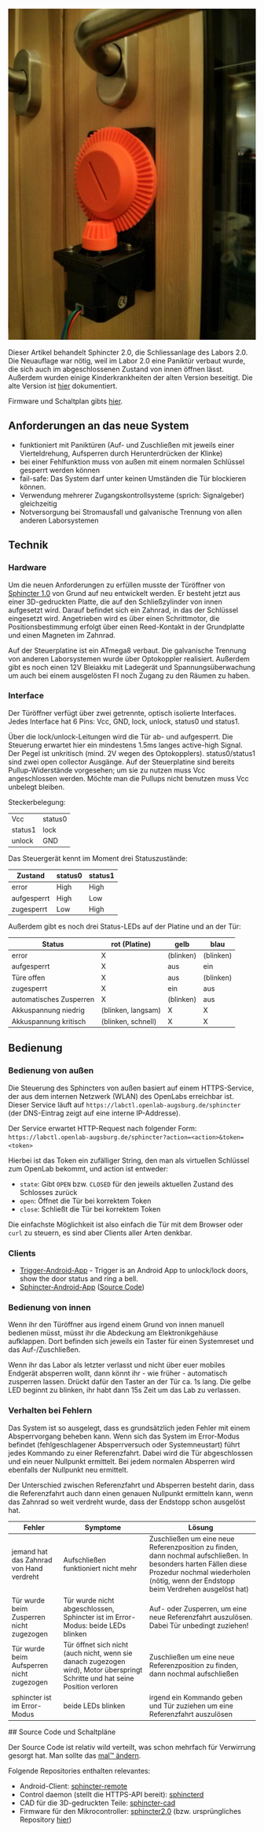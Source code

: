 ![](sphincter2.0.jpg)

Dieser Artikel behandelt Sphincter 2.0, die Schliessanlage des Labors 2.0. Die Neuauflage war nötig, weil im Labor 2.0 eine Paniktür verbaut wurde, die sich auch im abgeschlossenen Zustand von innen öffnen lässt. Außerdem wurden einige Kinderkrankheiten der alten Version beseitigt. Die alte Version ist [hier](Sphincter%201.0) dokumentiert.

Firmware und Schaltplan gibts [hier](https://github.com/phil-underscore/sphincter2.0).

## Anforderungen an das neue System
* funktioniert mit Paniktüren (Auf- und Zuschließen mit jeweils einer Vierteldrehung, Aufsperren durch Herunterdrücken der Klinke)
* bei einer Fehlfunktion muss von außen mit einem normalen Schlüssel gesperrt werden können
* fail-safe: Das System darf unter keinen Umständen die Tür blockieren können.
* Verwendung mehrerer Zugangskontrollsysteme (sprich: Signalgeber) gleichzeitig
* Notversorgung bei Stromausfall und galvanische Trennung von allen anderen Laborsystemen

## Technik

### Hardware

Um die neuen Anforderungen zu erfüllen musste der Türöffner von [Sphincter 1.0](Sphincter%201.0) von Grund auf neu entwickelt werden. Er besteht jetzt aus einer 3D-gedruckten Platte, die auf den Schließzylinder von innen aufgesetzt wird. Darauf befindet sich ein Zahnrad, in das der Schlüssel eingesetzt wird. Angetrieben wird es über einen Schrittmotor, die Positionsbestimmung erfolgt über einen Reed-Kontakt in der Grundplatte und einen Magneten im Zahnrad.

Auf der Steuerplatine ist ein ATmega8 verbaut. Die galvanische Trennung von anderen Laborsystemen wurde über Optokoppler realisiert. Außerdem gibt es noch einen 12V Bleiakku mit Ladegerät und Spannungsüberwachung um auch bei einem ausgelösten FI noch Zugang zu den Räumen zu haben.

### Interface

Der Türöffner verfügt über zwei getrennte, optisch isolierte Interfaces. Jedes Interface hat 6 Pins: Vcc, GND, lock, unlock, status0 und status1.

Über die lock/unlock-Leitungen wird die Tür ab- und aufgesperrt. Die Steuerung erwartet hier ein mindestens 1.5ms langes active-high Signal. Der Pegel ist unkritisch (mind. 2V wegen des Optokopplers). status0/status1 sind zwei open collector Ausgänge. Auf der Steuerplatine sind bereits Pullup-Widerstände vorgesehen; um sie zu nutzen muss Vcc angeschlossen werden. Möchte man die Pullups nicht benutzen muss Vcc unbelegt bleiben.

Steckerbelegung:

<table>
<tr><td>Vcc</td> <td>status0</td></tr>
<tr><td>status1</td><td>lock</td></tr>
<tr><td>unlock</td><td>GND</td></tr>
</table>

Das Steuergerät kennt im Moment drei Statuszustände:

<table>
<thead>
  <tr class="header"><th>Zustand</th><th>status0</th><th>status1</th></tr>
</thead>
<tr><td>error</td><td>High</td><td>High</td></tr>
<tr><td>aufgesperrt</td><td>High</td><td>Low</td></tr>
<tr><td>zugesperrt</td><td>Low</td><td>High</td></tr>
</table>

Außerdem gibt es noch drei Status-LEDs auf der Platine und an der Tür:


<table>
 <thead>
  <tr class="header">
   <th>Status</th>
   <th>rot (Platine)</th>
   <th>gelb</th>
   <th>blau</th>
  </tr>
 </thead>
  <tr>
   <td>error</td>
   <td>X</td>
   <td>(blinken)</td>
   <td>(blinken)</td>
  </tr>
  <tr>
   <td>aufgesperrt</td>
   <td>X</td>
   <td>aus</td>
   <td>ein</td>
  </tr>
  <tr>
   <td>Türe offen</td>
   <td>X</td>
   <td>aus</td>
   <td>(blinken)</td>
  </tr>
  <tr>
   <td>zugesperrt</td>
   <td>X</td>
   <td>ein</td>
   <td>aus</td>
  </tr>
  <tr>
   <td>automatisches Zusperren</td>
   <td>X</td>
   <td>(blinken)</td>
   <td>aus</td>
  </tr>
  <tr>
   <td>Akkuspannung niedrig</td>
   <td>(blinken, langsam)</td>
   <td>X</td>
   <td>X</td>
  </tr>
  <tr>
   <td>Akkuspannung kritisch</td>
   <td>(blinken, schnell)</td>
   <td>X</td>
   <td>X</td>
  </tr>
</table>

## Bedienung

### Bedienung von außen

Die Steuerung des Sphincters von außen basiert auf einem HTTPS-Service, der aus dem internen Netzwerk (WLAN) des OpenLabs erreichbar ist. Dieser Service läuft auf `https://labctl.openlab-augsburg.de/sphincter` (der DNS-Eintrag zeigt auf eine interne IP-Addresse).

Der Service erwartet HTTP-Request nach folgender Form: `https://labctl.openlab-augsburg.de/sphincter?action=<action>&token=<token>`

Hierbei ist das Token ein zufälliger String, den man als virtuellen Schlüssel zum OpenLab bekommt, und action ist entweder:

* `state`: Gibt `OPEN` bzw. `CLOSED` für den jeweils aktuellen Zustand des Schlosses zurück
* `open`: Öffnet die Tür bei korrektem Token
* `close`: Schließt die Tür bei korrektem Token

Die einfachste Möglichkeit ist also einfach die Tür mit dem Browser oder `curl` zu steuern, es sind aber Clients aller Arten denkbar.

### Clients

* [Trigger-Android-App](https://github.com/mwarning/trigger) - Trigger is an Android App to unlock/lock doors, show the door status and ring a bell.
* [Sphincter-Android-App](https://github.com/openlab-aux/sphincter-remote/releases) ([Source Code](https://github.com/openlab-aux/sphincter-remote/))

### Bedienung von innen

Wenn ihr den Türöffner aus irgend einem Grund von innen manuell bedienen müsst, müsst ihr die Abdeckung am Elektronikgehäuse aufklappen. Dort befinden sich jeweils ein Taster für einen Systemreset und das Auf-/Zuschließen.

Wenn ihr das Labor als letzter verlasst und nicht über euer mobiles Endgerät absperren wollt, dann könnt ihr - wie früher - automatisch zusperren lassen. Drückt dafür den Taster an der Tür ca. 1s lang. Die gelbe LED beginnt zu blinken, ihr habt dann 15s Zeit um das Lab zu verlassen.

### Verhalten bei Fehlern

Das System ist so ausgelegt, dass es grundsätzlich jeden Fehler mit einem Absperrvorgang beheben kann. Wenn sich das System im Error-Modus befindet (fehlgeschlagener Absperrversuch oder Systemneustart) führt jedes Kommando zu einer Referenzfahrt. Dabei wird die Tür abgeschlossen und ein neuer Nullpunkt ermittelt. Bei jedem normalen Absperren wird ebenfalls der Nullpunkt neu ermittelt.

Der Unterschied zwischen Referenzfahrt und Absperren besteht darin, dass die Referenzfahrt auch dann einen genauen Nullpunkt ermitteln kann, wenn das Zahnrad so weit verdreht wurde, dass der Endstopp schon ausgelöst hat.

<table>
<thead><tr class="header">
<th>Fehler</th> <th>Symptome</th><th>Lösung</th>
</tr></thead>
<tr>
<td>jemand hat das Zahnrad von Hand verdreht</td> <td>Aufschließen funktioniert nicht mehr</td><td>Zuschließen um eine neue Referenzposition zu finden, dann nochmal aufschließen. In besonders harten Fällen diese Prozedur nochmal wiederholen (nötig, wenn der Endstopp beim Verdrehen ausgelöst hat)</td>
</tr>
<tr>
<td>Tür wurde beim Zusperren nicht zugezogen</td> <td>Tür wurde nicht abgeschlossen, Sphincter ist im Error-Modus: beide LEDs blinken</td><td>Auf- oder Zusperren, um eine neue Referenzfahrt auszulösen. Dabei Tür unbedingt zuziehen!</td>
</tr>
<tr>
<td>Tür wurde beim Aufsperren nicht zugezogen</td> <td>Tür öffnet sich nicht (auch nicht, wenn sie danach zugezogen wird), Motor überspringt Schritte und hat seine Position verloren</td><td>Zuschließen um eine neue Referenzposition zu finden, dann nochmal aufschließen</td>
</tr>
<tr>
<td>sphincter ist im Error-Modus</td> <td>beide LEDs blinken</td><td>irgend ein Kommando geben und Tür zuziehen um eine Referenzfahrt auszulösen</td>
</tr>
</table>
## Source Code und Schaltpläne

Der Source Code ist relativ wild verteilt, was schon mehrfach für Verwirrung gesorgt hat. Man sollte das [mal™ ändern](https://github.com/openlab-aux/orgafoo/issues/225).

Folgende Repositories enthalten relevantes:

* Android-Client: [sphincter-remote](https://github.com/openlab-aux/sphincter-remote)
* Control daemon (stellt die HTTPS-API bereit): [sphincterd](https://github.com/openlab-aux/sphincterd)
* CAD für die 3D-gedruckten Teile: [sphincter-cad](https://github.com/openlab-aux/sphincter2-cad)
* Firmware für den Mikrocontroller: [sphincter2.0](https://github.com/openlab-aux/sphincter2.0) (bzw. ursprüngliches Repository [hier](https://github.com/phil-underscore/sphincter2.0))
